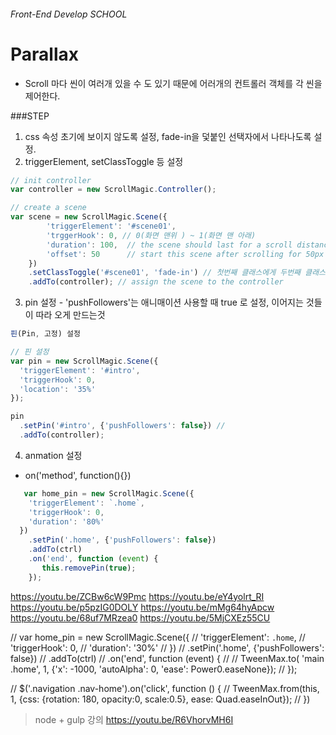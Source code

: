 ###### Front-End Develop SCHOOL

# Parallax

* Scroll 마다 씬이 여러개 있을 수 도 있기 때문에 어러개의 컨트롤러 객체를 각 씬을 제어한다.

###STEP
1. css 속성 초기에 보이지 않도록 설정, fade-in을 덫붙인 선택자에서 나타나도록 설정.
2. triggerElement, setClassToggle 등 설정

```js
// init controller
var controller = new ScrollMagic.Controller();

// create a scene
var scene = new ScrollMagic.Scene({
        'triggerElement': '#scene01',
        'trggerHook': 0, // 0(화면 맨위 ) ~ 1(화면 맨 아래)
        'duration': 100,  // the scene should last for a scroll distance of 100px
        'offset': 50      // start this scene after scrolling for 50px
    })
    .setClassToggle('#scene01', 'fade-in') // 첫번째 클래스에게 두번째 클래스를 추가함.
    .addTo(controller); // assign the scene to the controller

```

3. pin 설정 - 'pushFollowers'는 애니매이션 사용할 때 true 로 설정, 이어지는 것들이 따라 오게 만드는것 

```js
핀(Pin, 고정) 설정

// 핀 설정
var pin = new ScrollMagic.Scene({
  'triggerElement': '#intro',
  'triggerHook': 0,
  'location': '35%'
});

pin
  .setPin('#intro', {'pushFollowers': false}) //
  .addTo(controller);
```

4. anmation  설정 
 * on('method', function(){})

```js
   var home_pin = new ScrollMagic.Scene({
    'triggerElement': `.home`,
    'triggerHook': 0,
    'duration': '80%'
  })
    .setPin('.home', {'pushFollowers': false})
    .addTo(ctrl)
    .on('end', function (event) {
       this.removePin(true);
    });
```

https://youtu.be/ZCBw6cW9Pmc
https://youtu.be/eY4yolrt_RI
https://youtu.be/p5pzIG0DOLY
https://youtu.be/mMg64hyApcw
https://youtu.be/68uf7MRzea0
https://youtu.be/5MjCXEz55CU

  // var home_pin = new ScrollMagic.Scene({
  //   'triggerElement': `.home`,
  //   'triggerHook': 0,
  //   'duration': '30%'
  // })
  //   .setPin('.home', {'pushFollowers': false})
  //   .addTo(ctrl)
  //   .on('end', function (event) {
  //       // TweenMax.to( 'main .home', 1, {'x': -1000, 'autoAlpha': 0, 'ease': Power0.easeNone});
  //   });

  // $('.navigation .nav-home').on('click', function () {
  //   TweenMax.from(this, 1, {css: {rotation: 180, opacity:0, scale:0.5}, ease: Quad.easeInOut});
  // })

> node + gulp 강의
https://youtu.be/R6VhorvMH6I
